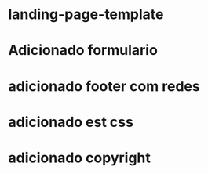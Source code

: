 # landing-page-template
# Adicionado formulario
# adicionado footer com redes
# adicionado est css
# adicionado copyright
